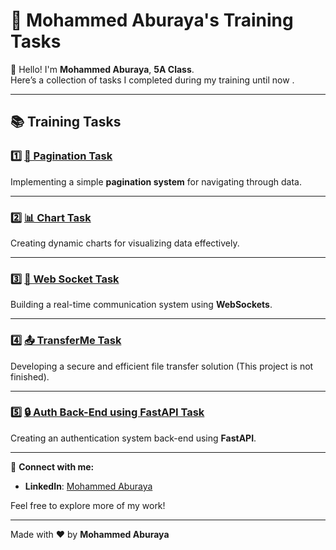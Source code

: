 # 🚀 Mohammed Aburaya's Training Tasks  

👋 Hello! I'm **Mohammed Aburaya**, **5A Class**.  
Here’s a collection of tasks I completed during my training until now .



---

## 📚 Training Tasks  

### 1️⃣ [📖 Pagination Task](https://github.com/Ab0raya/training_tasks/tree/main/lib/pagination)  
Implementing a simple **pagination system** for navigating through data.  

---

### 2️⃣ [📊 Chart Task](https://github.com/Ab0raya/training_tasks/tree/main/lib/chart)  
Creating dynamic charts for visualizing data effectively.  

---

### 3️⃣ [🔗 Web Socket Task](https://github.com/Ab0raya/training_tasks/tree/main/lib/web_socket)  
Building a real-time communication system using **WebSockets**.  

---

### 4️⃣ [📤 TransferMe Task](https://github.com/Ab0raya/transferme)  
Developing a secure and efficient file transfer solution (This project is not finished).  

---

### 5️⃣ [🔒 Auth Back-End using FastAPI Task](https://github.com/Ab0raya/training_tasks/tree/main/fastApi_auth)  
Creating an authentication system back-end using **FastAPI**.  

---

📩 **Connect with me:**  
- **LinkedIn**: [Mohammed Aburaya](https://www.linkedin.com/in/mohammed-aburaya-384380224/)  

Feel free to explore more of my work!  
 

---
Made with ❤️ by **Mohammed Aburaya**  
